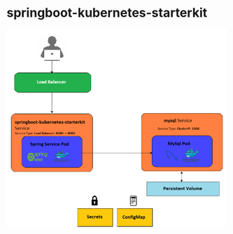 # springboot-kubernetes-starterkit
<a><img src="images/spring-kubernetes-mysql-architecture.png"></a>
